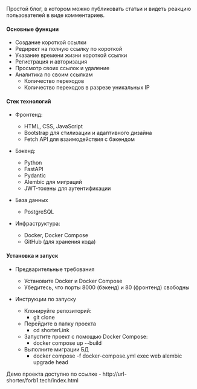 Простой блог, в котором можно публиковать статьи и видеть реакцию пользователей в виде комментариев.

#### Основные функции
- Создание короткой ссылки
- Редирект на полную ссылку по короткой
- Указание времени жизни короткой ссылки
- Регистрация и авторизация
- Просмотр своих ссылок и удаление
- Аналитика по своим ссылкам
  - Количество переходов
  - Количество переходов в разрезе уникальных IP

#### Стек технологий
- Фронтенд:
  - HTML, CSS, JavaScript
  - Bootstrap для стилизации и адаптивного дизайна
  - Fetch API для взаимодействия с бэкендом

- Бэкенд:
  - Python
  - FastAPI
  - Pydantic
  - Alembic для миграций
  - JWT-токены для аутентификации

- База данных
  - PostgreSQL

- Инфраструктура:
  - Docker, Docker Compose
  - GitHub (для хранения кода)

#### Установка и запуск

- Предварительные требования
  - Установите Docker и Docker Compose
  - Убедитесь, что порты 8000 (бэкенд) и 80 (фронтенд) свободны

- Инструкции по запуску
  - Клонируйте репозиторий:
    - git clone <repository>
  - Перейдите в папку проекта
    - cd shorterLink  
  - Запустите проект с помощью Docker Compose:
    - docker compose up --build
  - Выполните миграции БД
    - docker compose -f docker-compose.yml exec web alembic upgrade head


 Демо проекта доступно по ссылке - http://url-shorter/forb1.tech/index.html 